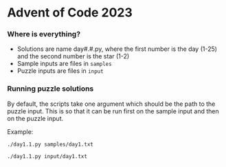# Advent of Code 2023

### Where is everything?

* Solutions are name day#.#.py, where the first number is the day (1-25) and the second number is the star (1-2)
* Sample inputs are files in `samples`
* Puzzle inputs are files in `input`

### Running puzzle solutions

By default, the scripts take one argument which should be the path to the puzzle input. This is so that it can be run first on the sample input and then on the puzzle input.

Example:
```shell
./day1.1.py samples/day1.txt

./day1.1.py input/day1.txt
```